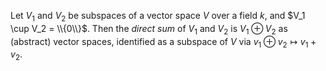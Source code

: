 Let $V_1$ and $V_2$ be subspaces of a vector space $V$ over a field $k$, and $V_1 \cup V_2 = \\{0\\}$. Then the *direct sum* of $V_1$ and $V_2$ is $V_1 \oplus V_2$ as (abstract) vector spaces, identified as a subspace of $V$ via $v_1 \oplus v_2 \mapsto v_1 + v_2$.
